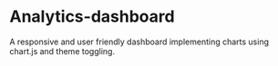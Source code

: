 # Analytics-dashboard
A responsive and user friendly dashboard implementing charts using chart.js and theme toggling.
